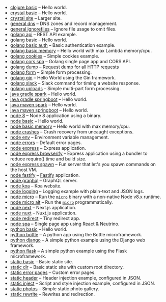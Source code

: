 - [clojure basic](./clojure-basic) – Hello world.
- [crystal basic](./crystal-basic) – Hello world.
- [crystal site](./crystal-site) – Larger site.
- [general dns](./general-dns) – DNS zones and record management.
- [general ignorefiles](./general-ignorefiles) – Ignore file usage to omit files.
- [golang api](./golang-api) – REST API example.
- [golang basic](./golang-basic) – Hello world.
- [golang basic auth](./golang-basic-auth) – Basic authentication example.
- [golang basic memory](./golang-basic-memory) – Hello world with max Lambda memory/cpu.
- [golang cookies](./golang-cookies) – Simple cookies example.
- [golang cors spa](./golang-cors-spa) – Golang single page app and CORS API.
- [golang dump](./golang-dump) – Request dump for all HTTP requests
- [golang form](./golang-form) – Simple form processing.
- [golang gin](./golang-gin) – Hello World using the Gin framework.
- [golang slack](./golang-slack) – Slack command for timing a website response.
- [golang uploads](./golang-uploads) – Simple multi-part form processing.
- [java gradle spark](./java-gradle-spark) – Hello world.
- [java gradle springboot](./java-gradle-springboot) – Hello world.
- [java maven spark](./java-maven-spark) – Hello world.
- [java maven springboot](./java-maven-springboot) – Hello world.
- [node 8](./node-8) – Node 8 application using a binary.
- [node basic](./node-basic) – Hello world.
- [node basic memory](./node-basic-memory) – Hello world with max memory/cpu.
- [node crashes](./node-crashes) – Crash recovery from uncaught exceptions.
- [node env](./node-env) – Environment variable management.
- [node errors](./node-errors) – Default error pages.
- [node express](./node-express) – Express application.
- [node express browserify](./node-express-browserify) – Express application using a bundler to reduce require() time and build size.
- [node express spawn](./node-express-spawn) – Fun server that let's you spawn commands on the host VM.
- [node fastify](./node-fastify) – [Fastify](http://www.fastify.io/) application.
- [node graphql](./node-graphql) – GraphQL server.
- [node koa](./node-koa) – Koa website.
- [node logging](./node-logging) – Logging example with plain-text and JSON logs.
- [node micro](./node-micro) – Run the [`micro`](https://github.com/zeit/micro) binary with a non-native Node v8.x runtime.
- [node micro alt](./node-micro-alt) – Run the [`micro`](https://github.com/zeit/micro) programmatically.
- [node next](./node-next) – Next.js application.
- [node nuxt](./node-nuxt) – Nuxt.js application.
- [node redirect](./node-redirect) – Tiny redirect app.
- [node spa](./node-spa) – Single page app using React & Neutrino.
- [python basic](./python-basic) – Hello world.
- [python bottle](./python-bottle) – A python app using the Bottle microframework.
- [python django](./python-django) – A simple python example using the Django web framework.
- [python flask](./python-flask) – A simple python example using the Flask microframework.
- [static basic](./static-basic) – Basic static site.
- [static dir](./static-dir) – Basic static site with custom root directory.
- [static error pages](./static-error-pages) – Custom error pages.
- [static header](./static-header) – Header injection example, configured in JSON.
- [static inject](./static-inject) – Script and style injection example, configured in JSON.
- [static photos](./static-photos) – Simple static photo gallery.
- [static rewrite](./static-rewrite) – Rewrites and redirection.
